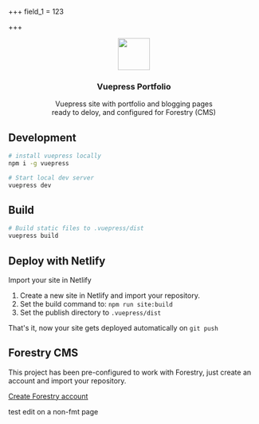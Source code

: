 +++
field_1 = 123

+++
<p align="center">
<img src="https://vuepress-portfolio.netlify.com/upload/logo.svg" height="64">
<h3 align="center">Vuepress Portfolio</h3>
<p align="center">Vuepress site with portfolio and blogging pages<br>ready to deloy, and configured for Forestry (CMS)<p>
</p>

## Development

```bash
# install vuepress locally
npm i -g vuepress

# Start local dev server
vuepress dev
```

## Build

```bash
# Build static files to .vuepress/dist
vuepress build
```

## Deploy with Netlify

Import your site in Netlify

1. Create a new site in Netlify and import your repository.
2. Set the build command to: `npm run site:build`
3. Set the publish directory to `.vuepress/dist`

That's it, now your site gets deployed automatically on `git push`

## Forestry CMS

This project has been pre-configured to work with Forestry, just create an account and import your repository.

[Create Forestry account](https://forestry.io)

test edit on a non-fmt page